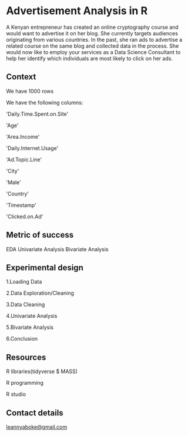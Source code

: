 # Advertisement Analysis in R

A Kenyan entrepreneur has created an online cryptography course and would want to advertise it on her blog. 
She currently targets audiences originating from various countries. In the past, she ran ads to advertise a related course on
the same blog and collected data in the process. She would now like to employ your services as a Data Science Consultant to help
her identify which individuals are most likely to click on her ads. 

## Context
We have 1000 rows

We have the following columns:

'Daily.Time.Spent.on.Site'

'Age'

'Area.Income'

'Daily.Internet.Usage'

'Ad.Topic.Line'

'City'

'Male'

'Country'

'Timestamp'

'Clicked.on.Ad'

## Metric of success

EDA
Univariate Analysis
Bivariate Analysis

## Experimental design

1.Loading Data

2.Data Exploration/Cleaning

3.Data Cleaning

4.Univariate Analysis

5.Bivariate Analysis

6.Conclusion

## Resources

R libraries(tidyverse $ MASS)

R programming

R studio

## Contact details

leannyaboke@gmail.com
